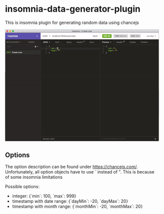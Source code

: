 # insomnia-data-generator-plugin
This is insomnia plugin for generating random data using chancejs

<img alt="Preview" src="https://raw.githubusercontent.com/philiWeitz/insomnia-data-generator-plugin/HEAD/documentation/preview.gif" />

## Options
The option description can be found under https://chancejs.com/.
Unfortunately, all option objects have to use ` instead of ". This is because of some insomnia limitations

Possible options:
- integer: {\`min\`: 100, \`max\`: 999}
- timestamp with date range: {\`dayMin\`: -20, \`dayMax\`: 20}
- timestamp with month range: {\`monthMin\`: -20, \`monthMax\`: 20}

